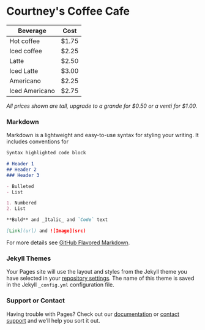 # Courtney's Coffee Cafe

Beverage | Cost
---------|-----
Hot coffee | $1.75
Iced coffee | $2.25
Latte | $2.50
Iced Latte | $3.00
Americano | $2.25
Iced Americano | $2.75

*All prices shown are tall, upgrade to a grande for $0.50 or a venti for $1.00.*

### Markdown

Markdown is a lightweight and easy-to-use syntax for styling your writing. It includes conventions for

```markdown
Syntax highlighted code block

# Header 1
## Header 2
### Header 3

- Bulleted
- List

1. Numbered
2. List

**Bold** and _Italic_ and `Code` text

[Link](url) and ![Image](src)
```

For more details see [GitHub Flavored Markdown](https://guides.github.com/features/mastering-markdown/).

### Jekyll Themes

Your Pages site will use the layout and styles from the Jekyll theme you have selected in your [repository settings](https://github.com/courtneymwilder/courtneymwilder.github.io/settings). The name of this theme is saved in the Jekyll `_config.yml` configuration file.

### Support or Contact

Having trouble with Pages? Check out our [documentation](https://help.github.com/categories/github-pages-basics/) or [contact support](https://github.com/contact) and we’ll help you sort it out.
